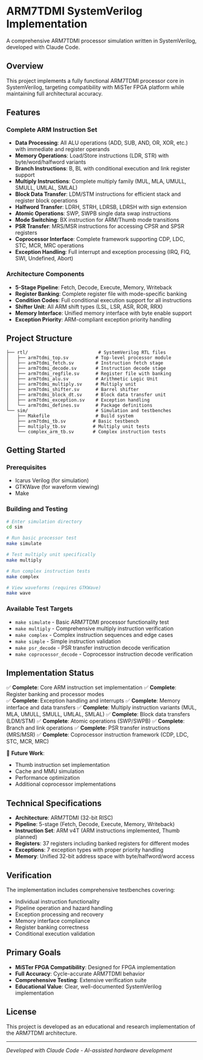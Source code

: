 # ARM7TDMI SystemVerilog Implementation

A comprehensive ARM7TDMI processor simulation written in SystemVerilog, developed with Claude Code.

## Overview

This project implements a fully functional ARM7TDMI processor core in SystemVerilog, targeting compatibility with MiSTer FPGA platform while maintaining full architectural accuracy.

## Features

### Complete ARM Instruction Set
- **Data Processing**: All ALU operations (ADD, SUB, AND, OR, XOR, etc.) with immediate and register operands
- **Memory Operations**: Load/Store instructions (LDR, STR) with byte/word/halfword variants
- **Branch Instructions**: B, BL with conditional execution and link register support
- **Multiply Instructions**: Complete multiply family (MUL, MLA, UMULL, SMULL, UMLAL, SMLAL)
- **Block Data Transfer**: LDM/STM instructions for efficient stack and register block operations
- **Halfword Transfer**: LDRH, STRH, LDRSB, LDRSH with sign extension
- **Atomic Operations**: SWP, SWPB single data swap instructions
- **Mode Switching**: BX instruction for ARM/Thumb mode transitions
- **PSR Transfer**: MRS/MSR instructions for accessing CPSR and SPSR registers
- **Coprocessor Interface**: Complete framework supporting CDP, LDC, STC, MCR, MRC operations
- **Exception Handling**: Full interrupt and exception processing (IRQ, FIQ, SWI, Undefined, Abort)

### Architecture Components
- **5-Stage Pipeline**: Fetch, Decode, Execute, Memory, Writeback
- **Register Banking**: Complete register file with mode-specific banking
- **Condition Codes**: Full conditional execution support for all instructions
- **Shifter Unit**: All ARM shift types (LSL, LSR, ASR, ROR, RRX)
- **Memory Interface**: Unified memory interface with byte enable support
- **Exception Priority**: ARM-compliant exception priority handling

## Project Structure

```
├── rtl/                          # SystemVerilog RTL files
│   ├── arm7tdmi_top.sv          # Top-level processor module
│   ├── arm7tdmi_fetch.sv        # Instruction fetch stage
│   ├── arm7tdmi_decode.sv       # Instruction decode stage
│   ├── arm7tdmi_regfile.sv      # Register file with banking
│   ├── arm7tdmi_alu.sv          # Arithmetic Logic Unit
│   ├── arm7tdmi_multiply.sv     # Multiply unit
│   ├── arm7tdmi_shifter.sv      # Barrel shifter
│   ├── arm7tdmi_block_dt.sv     # Block data transfer unit
│   ├── arm7tdmi_exception.sv    # Exception handling
│   └── arm7tdmi_defines.sv      # Package definitions
└── sim/                         # Simulation and testbenches
    ├── Makefile                 # Build system
    ├── arm7tdmi_tb.sv          # Basic testbench
    ├── multiply_tb.sv          # Multiply unit tests
    └── complex_arm_tb.sv       # Complex instruction tests
```

## Getting Started

### Prerequisites
- Icarus Verilog (for simulation)
- GTKWave (for waveform viewing)
- Make

### Building and Testing

```bash
# Enter simulation directory
cd sim

# Run basic processor test
make simulate

# Test multiply unit specifically
make multiply

# Run complex instruction tests
make complex

# View waveforms (requires GTKWave)
make wave
```

### Available Test Targets
- `make simulate` - Basic ARM7TDMI processor functionality test
- `make multiply` - Comprehensive multiply instruction verification
- `make complex` - Complex instruction sequences and edge cases
- `make simple` - Simple instruction validation
- `make psr_decode` - PSR transfer instruction decode verification
- `make coprocessor_decode` - Coprocessor instruction decode verification

## Implementation Status

✅ **Complete**: Core ARM instruction set implementation
✅ **Complete**: Register banking and processor modes  
✅ **Complete**: Exception handling and interrupts
✅ **Complete**: Memory interface and data transfers
✅ **Complete**: Multiply instruction variants (MUL, MLA, UMULL, SMULL, UMLAL, SMLAL)
✅ **Complete**: Block data transfers (LDM/STM)
✅ **Complete**: Atomic operations (SWP/SWPB)
✅ **Complete**: Branch and link operations
✅ **Complete**: PSR transfer instructions (MRS/MSR)
✅ **Complete**: Coprocessor instruction framework (CDP, LDC, STC, MCR, MRC)

🚧 **Future Work**:
- Thumb instruction set implementation
- Cache and MMU simulation  
- Performance optimization
- Additional coprocessor implementations

## Technical Specifications

- **Architecture**: ARM7TDMI (32-bit RISC)
- **Pipeline**: 5-stage (Fetch, Decode, Execute, Memory, Writeback)
- **Instruction Set**: ARM v4T (ARM instructions implemented, Thumb planned)
- **Registers**: 37 registers including banked registers for different modes
- **Exceptions**: 7 exception types with proper priority handling
- **Memory**: Unified 32-bit address space with byte/halfword/word access

## Verification

The implementation includes comprehensive testbenches covering:
- Individual instruction functionality
- Pipeline operation and hazard handling
- Exception processing and recovery
- Memory interface compliance
- Register banking correctness
- Conditional execution validation

## Primary Goals

- **MiSTer FPGA Compatibility**: Designed for FPGA implementation
- **Full Accuracy**: Cycle-accurate ARM7TDMI behavior
- **Comprehensive Testing**: Extensive verification suite
- **Educational Value**: Clear, well-documented SystemVerilog implementation

## License

This project is developed as an educational and research implementation of the ARM7TDMI architecture.

---

*Developed with Claude Code - AI-assisted hardware development*
